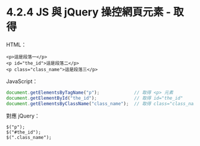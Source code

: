 # 4.2.4 JS 與 jQuery 操控網頁元素 - 取得

HTML：

```
<p>這是段落一</p>
<p id="the_id">這是段落二</p>
<p class="class_name">這是段落三</p>
```

JavaScript：

```js
document.getElementsByTagName("p");             // 取得 <p> 元素
document.getElementById("the_id");              // 取得 id="the_id"
document.getElementsByClassName("class_name");  // 取得 class="class_name"
```

對應 jQuery：

```
$("p");
$("#the_id");
$(".class_name");
```



